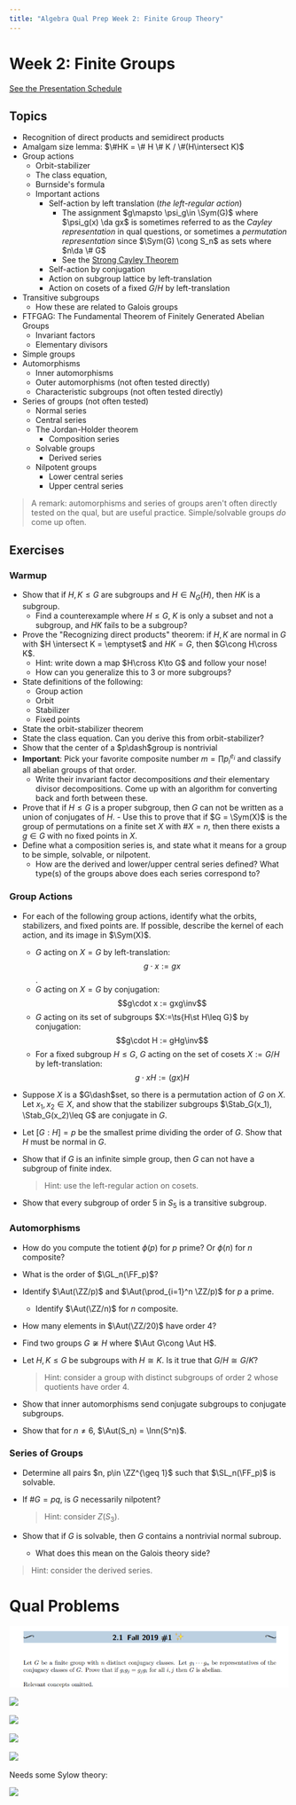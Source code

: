 ```yaml
---
title: "Algebra Qual Prep Week 2: Finite Group Theory"
---
```


# Week 2: Finite Groups

[See the Presentation Schedule](https://www.notion.so/df531651418e43a9918f8d6c0cc0c706)

## Topics

- Recognition of direct products and semidirect products
- Amalgam size lemma: $\#HK = \# H \# K / \#(H\intersect K)$
- Group actions
	- Orbit-stabilizer
	- The class equation,
	- Burnside's formula
	- Important actions
		- Self-action by left translation (*the left-regular action*)
			- The assignment $g\mapsto \psi_g\in \Sym(G)$ where $\psi_g(x) \da gx$ is sometimes referred to as the *Cayley representation* in qual questions, or sometimes a *permutation representation* since $\Sym(G) \cong S_n$ as sets where $n\da \# G$
			- See the [Strong Cayley Theorem](https://math.la.asu.edu/~kawski/classes/mat444/handouts/strongCayley.pdf)
		- Self-action by conjugation
		- Action on subgroup lattice by left-translation
		- Action on cosets of a fixed $G/H$ by left-translation
- Transitive subgroups
	- How these are related to Galois groups
- FTFGAG: The Fundamental Theorem of Finitely Generated Abelian Groups
	- Invariant factors
	- Elementary divisors
- Simple groups
- Automorphisms
	- Inner automorphisms
	- Outer automorphisms  (not often tested directly)
	- Characteristic subgroups  (not often tested directly)
- Series of groups (not often tested)
	- Normal series
	- Central series
	- The Jordan-Holder theorem
		- Composition series
	- Solvable groups
		- Derived series
	- Nilpotent groups
		- Lower central series
		- Upper central series

> A remark: automorphisms and series of groups aren't often directly tested on the qual, but are useful practice. Simple/solvable groups *do* come up often.

## Exercises 

### Warmup

- Show that if $H, K \leq G$ are subgroups and $H \in N_G(H)$, then $HK$ is a subgroup.
	- Find a counterexample where $H\leq G$, $K$ is only a subset and not a subgroup, and $HK$ fails to be a subgroup?
- Prove the "Recognizing direct products" theorem: if $H, K$ are normal in $G$ with $H \intersect K = \emptyset$ and $HK = G$, then $G\cong H\cross K$.
	- Hint: write down a map $H\cross K\to G$ and follow your nose!
	- How can you generalize this to 3 or more subgroups?
- State definitions of the following:
	- Group action
	- Orbit
	- Stabilizer
	- Fixed points
- State the orbit-stabilizer theorem
- State the class equation.
	Can you derive this from orbit-stabilizer?
- Show that the center of a $p\dash$group is nontrivial
- **Important**: Pick your favorite composite number $m = \prod p_i^{e_i}$ and classify all abelian groups of that order.
	- Write their invariant factor decompositions *and* their elementary divisor decompositions. Come up with an algorithm for converting back and forth between these.
- Prove that if $H\leq G$ is a proper subgroup, then $G$ can not be written as a union of conjugates of $H$.
	  - Use this to prove that if $G = \Sym(X)$ is the group of permutations on a finite set $X$ with $\# X = n$, then there exists a $g\in G$ with no fixed points in $X$.
-  Define what a composition series is, and state what it means for a group to be simple, solvable, or nilpotent.
	- How are the derived and lower/upper central series defined? What type(s) of the groups above does each series correspond to?

### Group Actions
- For each of the following group actions, identify what the orbits, stabilizers, and fixed points are. If possible, describe the kernel of each action, and its image in $\Sym(X)$.
	- $G$ acting on $X=G$ by left-translation: $$g\cdot x := gx$$.
	- $G$ acting on $X=G$ by conjugation: $$g\cdot x := gxg\inv$$
	- $G$ acting on its set of subgroups $X:=\ts{H\st H\leq G}$ by conjugation: $$g\cdot H := gHg\inv$$
	- For a fixed subgroup $H\leq G$, $G$ acting on the set of cosets $X := G/H$ by left-translation: $$g\cdot xH := (gx)H$$
- Suppose $X$ is a $G\dash$set, so there is a permutation action of $G$ on $X$.
  Let $x_1, x_2\in X$, and show that the stabilizer subgroups $\Stab_G(x_1), \Stab_G(x_2)\leq G$ are conjugate in $G$.

- Let $[G:H] = p$ be the smallest prime dividing the order of $G$. Show that $H$ must be normal in $G$.
- Show that if $G$ is an infinite simple group, then $G$ can not have a subgroup of finite index.

	> Hint: use the left-regular action on cosets.

- Show that every subgroup of order 5 in $S_5$ is a transitive subgroup.


### Automorphisms
- How do you compute the totient $\phi(p)$ for $p$ prime? Or $\phi(n)$ for $n$ composite?
- What is the order of $\GL_n(\FF_p)$?
- Identify $\Aut(\ZZ/p)$ and $\Aut(\prod_{i=1}^n \ZZ/p)$ for $p$ a prime.
	- Identify $\Aut(\ZZ/n)$ for $n$ composite.
- How many elements in $\Aut(\ZZ/20)$ have order 4?
- Find two groups $G\not\cong H$ where $\Aut G\cong \Aut H$.
- Let $H, K \leq G$ be subgroups with $H\cong K$.
	Is it true that $G/H \cong G/K$?

	> Hint: consider a group with distinct subgroups of order 2 whose quotients have order 4.

- Show that inner automorphisms send conjugate subgroups to conjugate subgroups.
- Show that for $n\neq 6$, $\Aut(S_n) = \Inn(S^n)$.

### Series of Groups

- Determine all pairs $n, p\in \ZZ^{\geq 1}$ such that $\SL_n(\FF_p)$ is solvable.

- If $\# G = pq$, is $G$ necessarily nilpotent?
	
	> Hint: consider $Z(S_3)$.

- Show that if $G$ is solvable, then $G$ contains a nontrivial normal subroup.
	- What does this mean on the Galois theory side?

> Hint: consider the derived series.

# Qual Problems


![](figures/Untitled%2014.png)

![](../../../attachments/Pasted%20image%2020210526171835.png)

![](../../../attachments/Pasted%20image%2020210526172046.png)

![](../../../attachments/Pasted%20image%2020210526172119.png)

![](../../../attachments/Pasted%20image%2020210526172140.png)

Needs some Sylow theory:

![](../../../attachments/Pasted%20image%2020210526173749.png)